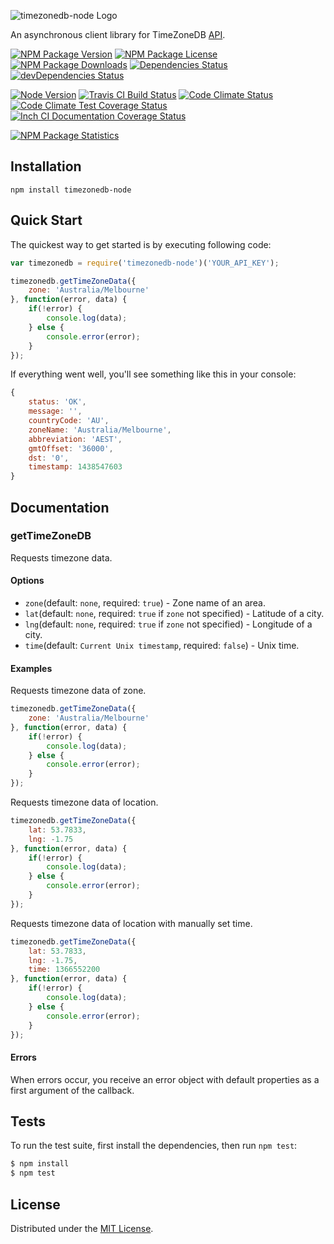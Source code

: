 ![timezonedb-node Logo][logo]

An asynchronous client library for TimeZoneDB [API](https://timezonedb.com/api/).

[![NPM Package Version][npm-package-version-badge]][npm-package-url]
[![NPM Package License][npm-package-license-badge]][npm-package-license-url]
[![NPM Package Downloads][npm-package-downloads-badge]][npm-package-url]
[![Dependencies Status][dependencies-status-badge]][dependencies-status-page-url]
[![devDependencies Status][devDependencies-status-badge]][devDependencies-status-page-url]

[![Node Version][node-version-badge]][node-downloads-page-url]
[![Travis CI Build Status][travis-ci-build-status-badge]][travis-ci-build-status-page-url]
[![Code Climate Status][code-climate-status-badge]][code-climate-status-page-url]
[![Code Climate Test Coverage Status][code-climate-test-coverage-status-badge]][code-climate-test-coverage-status-page-url]
[![Inch CI Documentation Coverage Status][inch-ci-documentation-coverage-status-badge]][inch-ci-documentation-coverage-status-page-url]

[![NPM Package Statistics][npm-package-statistics-badge]][npm-package-url]

## Installation

`npm install timezonedb-node`

## Quick Start

The quickest way to get started is by executing following code:

```javascript
var timezonedb = require('timezonedb-node')('YOUR_API_KEY');

timezonedb.getTimeZoneData({
    zone: 'Australia/Melbourne'
}, function(error, data) {
    if(!error) {
        console.log(data);
    } else {
        console.error(error);
    }
});
```

If everything went well, you'll see something like this in your console:

```javascript
{ 
    status: 'OK',
    message: '',
    countryCode: 'AU',
    zoneName: 'Australia/Melbourne',
    abbreviation: 'AEST',
    gmtOffset: '36000',
    dst: '0',
    timestamp: 1438547603
}
```

## Documentation

### getTimeZoneDB

Requests timezone data.

#### Options

- `zone`(default: `none`, required: `true`) - Zone name of an area.
- `lat`(default: `none`, required: `true` if `zone` not specified) - Latitude of a city.
- `lng`(default: `none`, required: `true` if `zone` not specified) - Longitude of a city.
- `time`(default: `Current Unix timestamp`, required: `false`) - Unix time.

#### Examples

Requests timezone data of zone.

```javascript
timezonedb.getTimeZoneData({
    zone: 'Australia/Melbourne'
}, function(error, data) {
    if(!error) {
        console.log(data);
    } else {
        console.error(error);
    }
});
```

Requests timezone data of location.

```javascript
timezonedb.getTimeZoneData({
    lat: 53.7833,
    lng: -1.75
}, function(error, data) {
    if(!error) {
        console.log(data);
    } else {
        console.error(error);
    }
});
```

Requests timezone data of location with manually set time.

```javascript
timezonedb.getTimeZoneData({
    lat: 53.7833,
    lng: -1.75,
    time: 1366552200
}, function(error, data) {
    if(!error) {
        console.log(data);
    } else {
        console.error(error);
    }
});
```

#### Errors

When errors occur, you receive an error object with default properties as a first argument of the callback.

## Tests

To run the test suite, first install the dependencies, then run `npm test`:

```bash
$ npm install
$ npm test
```

## License

Distributed under the [MIT License](LICENSE).

[logo]: https://cldup.com/oAcYhsondW.png

[npm-package-url]: https://npmjs.org/package/timezonedb-node

[npm-package-version-badge]: https://img.shields.io/npm/v/timezonedb-node.svg?style=flat-square

[npm-package-license-badge]: https://img.shields.io/npm/l/timezonedb-node.svg?style=flat-square
[npm-package-license-url]: http://opensource.org/licenses/MIT

[npm-package-downloads-badge]: https://img.shields.io/npm/dm/timezonedb-node.svg?style=flat-square

[dependencies-status-badge]: https://david-dm.org/AnatoliyGatt/timezonedb-node.svg?style=flat-square
[dependencies-status-page-url]: https://david-dm.org/AnatoliyGatt/timezonedb-node#info=dependencies

[devDependencies-status-badge]: https://david-dm.org/AnatoliyGatt/timezonedb-node/dev-status.svg?style=flat-square
[devDependencies-status-page-url]: https://david-dm.org/AnatoliyGatt/timezonedb-node#info=devDependencies

[node-version-badge]: https://img.shields.io/node/v/timezonedb-node.svg?style=flat-square
[node-downloads-page-url]: https://nodejs.org/en/download/

[travis-ci-build-status-badge]: https://img.shields.io/travis/AnatoliyGatt/timezonedb-node.svg?style=flat-square
[travis-ci-build-status-page-url]: https://travis-ci.org/AnatoliyGatt/timezonedb-node

[code-climate-status-badge]: https://img.shields.io/codeclimate/github/AnatoliyGatt/timezonedb-node.svg?style=flat-square
[code-climate-status-page-url]: https://codeclimate.com/github/AnatoliyGatt/timezonedb-node

[code-climate-test-coverage-status-badge]: https://img.shields.io/codeclimate/coverage/github/AnatoliyGatt/timezonedb-node.svg?style=flat-square
[code-climate-test-coverage-status-page-url]: https://codeclimate.com/github/AnatoliyGatt/timezonedb-node/coverage

[inch-ci-documentation-coverage-status-badge]: https://inch-ci.org/github/AnatoliyGatt/timezonedb-node.svg?style=flat-square
[inch-ci-documentation-coverage-status-page-url]: https://inch-ci.org/github/AnatoliyGatt/timezonedb-node

[npm-package-statistics-badge]: https://nodei.co/npm/timezonedb-node.png?downloads=true&downloadRank=true&stars=true